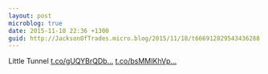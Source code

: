 ```yaml
---
layout: post
microblog: true
date: 2015-11-18 22:36 +1300
guid: http://JacksonOfTrades.micro.blog/2015/11/18/t666912829543436288.html
---
```

Little Tunnel [t.co/gUQYBrQDb...](https://t.co/gUQYBrQDbu) [t.co/bsMMIKhVp...](https://t.co/bsMMIKhVpm)

